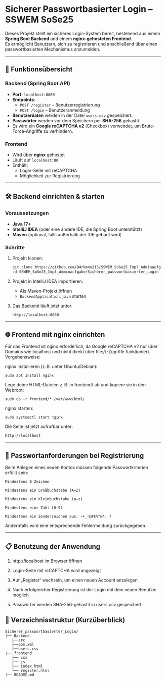 # Sicherer Passwortbasierter Login – SSWEM SoSe25

Dieses Projekt stellt ein sicheres Login-System bereit, bestehend aus einem **Spring Boot Backend** und einem **nginx-gehosteten Frontend**.  
Es ermöglicht Benutzern, sich zu registrieren und anschließend über einen passwortbasierten Mechanismus anzumelden.

---

## 🧠 Funktionsübersicht

### Backend (Spring Boot API)
- **Port**: `localhost:8080`
- **Endpoints**:
  - `POST /register` – Benutzerregistrierung
  - `POST /login` – Benutzeranmeldung
- **Benutzerdaten** werden in der Datei `users.csv` gespeichert.
- **Passwörter** werden vor dem Speichern per **SHA-256** gehasht.
- Es wird ein **Google reCAPTCHA v2** (Checkbox) verwendet, um Brute-Force-Angriffe zu verhindern.

### Frontend
- Wird über **nginx** gehostet
- Läuft auf `localhost:80`
- Enthält:
  - Login-Seite mit reCAPTCHA
  - Möglichkeit zur Registrierung

---

## 🛠️ Backend einrichten & starten

### Voraussetzungen
- **Java 17+**
- **IntelliJ IDEA** (oder eine andere IDE, die Spring Boot unterstützt)
- **Maven** (optional, falls außerhalb der IDE gebaut wird)

### Schritte
1. Projekt klonen:
   ```bash
   git clone https://github.com/D4rkm4n215/SSWEM_SoSe25_Impl_Adminaufgabe.git
   cd SSWEM_SoSe25_Impl_Adminaufgabe/Sicherer_passwortbasierter_Login
   ```

2. Projekt in IntelliJ IDEA importieren:
   - Als Maven-Projekt öffnen
   - `BackendApplication.java` starten

3. Das Backend läuft jetzt unter:
   ```
   http://localhost:8080
   ```

---

## 🌐 Frontend mit nginx einrichten

Für das Frontend ist nginx erforderlich, da Google reCAPTCHA v2 nur über Domains wie localhost und nicht direkt über file://-Zugriffe funktioniert.
Vorgehensweise:

nginx installieren (z. B. unter Ubuntu/Debian):
```
sudo apt install nginx
```
Lege deine HTML-Dateien z. B. in frontend/ ab und kopiere sie in den Webroot:
```
sudo cp -r frontend/* /var/www/html/
```
nginx starten:
```
sudo systemctl start nginx
```
Die Seite ist jetzt aufrufbar unter:
```
http://localhost
```
---
## 🧾 Passwortanforderungen bei Registrierung

Beim Anlegen eines neuen Kontos müssen folgende Passwortkriterien erfüllt sein:

    Mindestens 8 Zeichen

    Mindestens ein Großbuchstabe (A–Z)

    Mindestens ein Kleinbuchstabe (a–z)

    Mindestens eine Zahl (0–9)

    Mindestens ein Sonderzeichen aus: -+_!@#$%^&*.,?

Andernfalls wird eine entsprechende Fehlermeldung zurückgegeben.

---

## 📋 Benutzung der Anwendung

1. http://localhost im Browser öffnen

2. Login-Seite mit reCAPTCHA wird angezeigt

3. Auf „Register“ wechseln, um einen neuen Account anzulegen

4. Nach erfolgreicher Registrierung ist der Login mit dem neuen Benutzer möglich

5. Passwörter werden SHA-256-gehasht in users.csv gespeichert

## 📁 Verzeichnisstruktur (Kurzüberblick)

```
Sicherer_passwortbasierter_Login/
├── Backend
   ├──src
   ├──pom.xml
   ├──users.csv
├── frontend
   ├── css
   ├── js
   ├── index.html
   └── register.html
├── README.md
```
